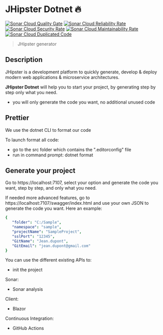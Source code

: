 # JHipster Dotnet 🔥
[![Sonar Cloud Quality Gate][sonar-gate-image]][sonar-url]
[![Sonar Cloud Reliability Rate][sonar-reliability-image]][sonar-url]
[![Sonar Cloud Security Rate][sonar-security-image]][sonar-url]
[![Sonar Cloud Maintainability Rate][sonar-maintainability-image]][sonar-url]
[![Sonar Cloud Duplicated Code][sonar-duplication-image]][sonar-url]

> JHipster generator

## Description

JHipster is a development platform to quickly generate, develop & deploy modern web applications & microservice architectures.

**JHipster Dotnet** will help you to start your project, by generating step by step only what you need.

- you will only generate the code you want, no additional unused code

## Prettier

We use the dotnet CLI to format our code

To launch format all code:

- go to the src folder which contains the ".editorconfig" file
- run in command prompt: dotnet format

## Generate your project

Go to https://localhost:7107, select your option and generate the code you want, step by step, and only what you need.

If needed more advanced features, go to https://localhost:7107/swagger/index.html and use your own JSON to generate the code you want. Here an example:

<!-- prettier-ignore-start -->
```yaml
{
   "folder": "C:/Sample",
   "namespace": "sample",
   "projectName": "SampleProject",
   "sslPort": "12345",
   "GitName": "Jean.dupont",
   "GitEmail": "jean.dupont@gmail.com"
}
```
<!-- prettier-ignore-end -->

You can use the different existing APIs to:

- init the project

Sonar:

- Sonar analysis

Client:

- Blazor

Continuous Integration:

- GitHub Actions

[sonar-url]: https://sonarcloud.io/dashboard?branch=main&id=jhipster_jhipster-dotnet
[sonar-coverage-url]: https://sonarcloud.io/component_measures?branch=main&id=jhipster_jhipster-dotnet&metric=coverage&view=list
[sonar-gate-image]: https://sonarcloud.io/api/project_badges/measure?branch=main&project=jhipster_jhipster-dotnet&metric=alert_status
[sonar-coverage-image]: https://sonarcloud.io/api/project_badges/measure?branch=main&project=jhipster_jhipster-dotnet&metric=coverage
[sonar-reliability-image]: https://sonarcloud.io/api/project_badges/measure?branch=main&project=jhipster_jhipster-dotnet&metric=reliability_rating
[sonar-security-image]: https://sonarcloud.io/api/project_badges/measure?branch=main&project=jhipster_jhipster-dotnet&metric=security_rating
[sonar-maintainability-image]: https://sonarcloud.io/api/project_badges/measure?branch=main&project=jhipster_jhipster-dotnet&metric=sqale_rating
[sonar-duplication-image]: https://sonarcloud.io/api/project_badges/measure?branch=main&project=jhipster_jhipster-dotnet&metric=duplicated_lines_density